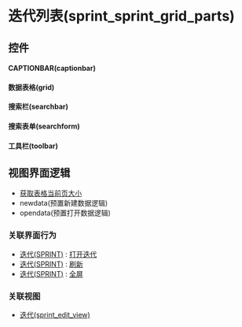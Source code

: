 # 迭代列表(sprint_sprint_grid_parts)  <!-- {docsify-ignore-all} -->



## 控件
#### CAPTIONBAR(captionbar)
#### 数据表格(grid)
#### 搜索栏(searchbar)
#### 搜索表单(searchform)
#### 工具栏(toolbar)

## 视图界面逻辑
  * [获取表格当前页大小](module/ProdMgmt/product/uilogic/get_table_size)
  * newdata(预置新建数据逻辑)
  * opendata(预置打开数据逻辑)


### 关联界面行为
  * [迭代(SPRINT)](module/ProjMgmt/sprint) : [打开迭代](module/ProjMgmt/sprint#界面行为)
  * [迭代(SPRINT)](module/ProjMgmt/sprint) : [刷新](module/ProjMgmt/sprint#界面行为)
  * [迭代(SPRINT)](module/ProjMgmt/sprint) : [全屏](module/ProjMgmt/sprint#界面行为)

### 关联视图
  * [迭代(sprint_edit_view)](app/view/sprint_edit_view)

<script>
 const { createApp } = Vue
  createApp({
    data() {
      return {

      }
    }
  }).use(ElementPlus).mount('#app')
</script>
